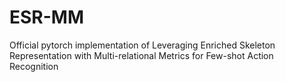 # ESR-MM
Official pytorch implementation of Leveraging Enriched Skeleton Representation with Multi-relational Metrics for Few-shot Action Recognition
